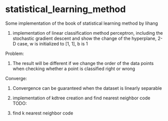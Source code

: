 # statistical_learning_method
Some implementation of the book of statistical learning method by lihang

1. implementation of linear classification method perceptron, 
including the stochastic gradient descent and show the change of the hyperplane, 
2-D case, w is initialized to [1, 1], b is 1

Problem:
1. The result will be different if we change the order of the data points when checking whether a point is classified right or wrong

Converge:
1. Convergence can be guaranteed when the dataset is linearly separable


2. implementation of kdtree creation and find nearest neighbor code
TODO:
1. find k nearest neighbor code
